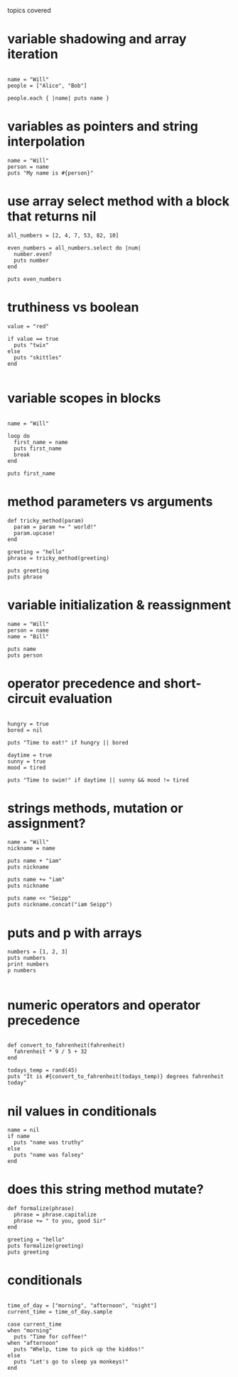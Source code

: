 topics covered

# variable shadowing and array iteration
```

name = "Will"
people = ["Alice", "Bob"]

people.each { |name| puts name }

```
# variables as pointers and string interpolation
```
name = "Will"
person = name
puts "My name is #{person}"
```

# use array select method with a block that returns nil

```
all_numbers = [2, 4, 7, 53, 82, 10]

even_numbers = all_numbers.select do |num|
  number.even?
  puts number
end

puts even_numbers

```

# truthiness vs boolean
```
value = "red"

if value == true
  puts "twix"
else
  puts "skittles"
end


```
# variable scopes in blocks
```

name = "Will"

loop do
  first_name = name
  puts first_name
  break
end

puts first_name

```
# method parameters vs arguments
```
def tricky_method(param)
  param = param += " world!"
  param.upcase!
end

greeting = "hello"
phrase = tricky_method(greeting)

puts greeting
puts phrase

```

# variable initialization & reassignment
```
name = "Will"
person = name
name = "Bill"

puts name
puts person
```

# operator precedence and short-circuit evaluation
```

hungry = true
bored = nil

puts "Time to eat!" if hungry || bored

daytime = true
sunny = true
mood = tired

puts "Time to swim!" if daytime || sunny && mood != tired

```

# strings methods, mutation or assignment?
```
name = "Will"
nickname = name

puts name + "iam"
puts nickname

puts name += "iam"
puts nickname

puts name << "Seipp"
puts nickname.concat("iam Seipp")

```

# puts and p with arrays

```
numbers = [1, 2, 3]
puts numbers
print numbers
p numbers


```

# numeric operators and operator precedence
```

def convert_to_fahrenheit(fahrenheit)
  fahrenheit * 9 / 5 + 32
end

todays_temp = rand(45)
puts "It is #{convert_to_fahrenheit(todays_temp)} degrees fahrenheit today"

```

# nil values in conditionals
```
name = nil
if name
  puts "name was truthy"
else
  puts "name was falsey"
end
```

# does this string method mutate?
```
def formalize(phrase)
  phrase = phrase.capitalize
  phrase += " to you, good Sir"
end

greeting = "hello"
puts formalize(greeting)
puts greeting

```

# conditionals
```

time_of_day = ["morning", "afternoon", "night"]
current_time = time_of_day.sample

case current_time
when "morning"
  puts "Time for coffee!"
when "afternoon"
  puts "Whelp, time to pick up the kiddos!"
else
  puts "Let's go to sleep ya monkeys!"
end

```
